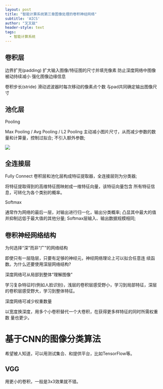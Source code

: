 ```yaml
---
layout: post
title: "智能计算系统第三章图像处理的卷积神经网络"
subtitle: 'AICS'
author: "叉叉敌"
header-style: text
tags:
  - 智能计算系统
---
```


## 卷积层



 边界扩充(padding) 扩大输入图像/特征图的尺寸并填充像素 防止深度网络中图像被动持续减小 强化图像边缘信息 
 
 卷积步长(stride) 滑动滤波器时每次移动的像素点个数 与pad共同确定输出图像尺寸


 ## 池化层 

Pooling 
 
Max Pooling / Avg Pooling / L2 Pooling 
主动减小图片尺寸，从而减少参数的数量和计算量，控制过拟合; 
不引入额外参数;

![](https://gitee.com/chasays/mdPic/raw/master/uPic/20220207211218.png)



## 全连接层 

Fully Connect 
卷积层和池化层构成特征提取器，全连接层则为分类器; 

将特征提取得到的高维特征图映射成一维特征向量，该特征向量包含 所有特征信息，可转化为各个类别的概率。 

Softmax 

通常作为网络的最后一层，对输出进行归一化，输出分类概率; 
凸显其中最大的值并抑制远低于最大值的其他分量; 
Softmax层输入、输出数据规模相同;

## 卷积神经网络结构 

为何选择“深”而非“广”的网络结构 

即使只有一层隐层，只要有足够的神经元，神经网络理论上可以拟合任意连 续函数。为什么还要使用深层网络结构? 

深度网络可从局部到整体“理解图像" 


学习复杂特征时(例如人脸识别)，浅层的卷积层感受野小，学习到局部特征，深层 的卷积层感受野大，学习到整体特征。 

深度网络可减少权重数量 

以宽度换深度，用多个小卷积替代一个大卷积，在获得更多样特征的同时所需权重数 量也更少。

# 基于CNN的图像分类算法

希望被人知道，可以用测试集合、和提供平台，比如TensorFlow等。

## VGG

用更小的卷积，一般是3x3效果就不错。

